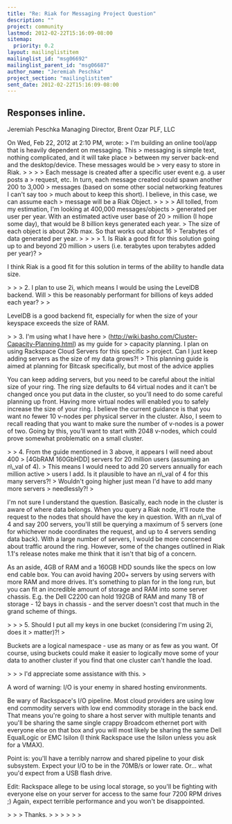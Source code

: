 ```yaml
---
title: "Re: Riak for Messaging Project Question"
description: ""
project: community
lastmod: 2012-02-22T15:16:09-08:00
sitemap:
  priority: 0.2
layout: mailinglistitem
mailinglist_id: "msg06692"
mailinglist_parent_id: "msg06687"
author_name: "Jeremiah Peschka"
project_section: "mailinglistitem"
sent_date: 2012-02-22T15:16:09-08:00
---
```



Responses inline.
---
Jeremiah Peschka
Managing Director, Brent Ozar PLF, LLC

On Wed, Feb 22, 2012 at 2:10 PM,  wrote:
&gt; I'm building an online tool/app that is heavily dependent on messaging. This
&gt; messaging is simple text, nothing complicated, and it will take place
&gt; between my server back-end and the desktop/device. These messages would be
&gt; very easy to store in Riak.
&gt;
&gt;
&gt;
&gt; Each message is created after a specific user event e.g. a user posts a
&gt; request, etc. In turn, each message created could spawn another 200 to 3,000
&gt; messages (based on some other social networking features I can't say too
&gt; much about to keep this short). I believe, in this case, we can assume each
&gt; message will be a Riak Object.
&gt;
&gt;
&gt;
&gt; All tolled, from my estimation, I'm looking at 400,000 messages/objects
&gt; generated per user per year. With an estimated active user base of 20
&gt; million (I hope some day), that would be 8 billion keys generated each year.
&gt; The size of each object is about 2Kb max. So that works out about 16
&gt; Terabytes of data generated per year.
&gt;
&gt;
&gt;
&gt; 1. Is Riak a good fit for this solution going up to and beyond 20 million
&gt; users (i.e. terabytes upon terabytes added per year)?
&gt;

I think Riak is a good fit for this solution in terms of the ability
to handle data size.

&gt;
&gt;
&gt; 2. I plan to use 2i, which means I would be using the LevelDB backend. Will
&gt; this be reasonably performant for billions of keys added each year?
&gt;
&gt;

LevelDB is a good backend fit, especially for when the size of your
keyspace exceeds the size of RAM.

&gt;
&gt; 3. I'm using what I have here
&gt; (http://wiki.basho.com/Cluster-Capacity-Planning.html) as my guide for
&gt; capacity planning. I plan on using Rackspace Cloud Servers for this specific
&gt; project. Can I just keep adding servers as the size of my data grows?!
&gt;
This planning guide is aimed at planning for Bitcask specifically, but
most of the advice applies

You can keep adding servers, but you need to be careful about the
initial size of your ring. The ring size defaults to 64 virtual nodes
and it can't be changed once you put data in the cluster, so you'll
need to do some careful planning up front. Having more virtual nodes
will enabled you to safely increase the size of your ring. I believe
the current guidance is that you want no fewer 10 v-nodes per physical
server in the cluster. Also, I seem to recall reading that you want to
make sure the number of v-nodes is a power of two. Going by this,
you'll want to start with 2048 v-nodes, which could prove somewhat
problematic on a small cluster.

&gt;
&gt; 4. From the guide mentioned in 3 above, it appears I will need about 400
&gt; [4GbRAM 160GbHDD] servers for 20 million users (assuming an n\\_val of 4).
&gt; This means I would need to add 20 servers annually for each million active
&gt; users I add. Is it plausible to have an n\\_val of 4 for this many servers?!
&gt; Wouldn't going higher just mean I'd have to add many more servers
&gt; needlessly?!
&gt;

I'm not sure I understand the question. Basically, each node in the
cluster is aware of where data belongs. When you query a Riak node,
it'll route the request to the nodes that should have the key in
question. With an n\\_val of 4 and say 200 servers, you'll still be
querying a maximum of 5 servers (one for whichever node coordinates
the request, and up to 4 servers sending data back). With a large
number of servers, I would be more concerned about traffic around the
ring. However, some of the changes outlined in Riak 1.1's release
notes make me think that it isn't that big of a concern.

As an aside, 4GB of RAM and a 160GB HDD sounds like the specs on low
end cable box. You can avoid having 200+ servers by using servers with
more RAM and more drives. It's something to plan for in the long run,
but you can fit an incredible amount of storage and RAM into some
server chassis. E.g. the Dell C2200 can hold 192GB of RAM and many TB
of storage - 12 bays in chassis - and the server doesn't cost that
much in the grand scheme of things.

&gt;
&gt;
&gt; 5. Should I put all my keys in one bucket (considering I'm using 2i, does it
&gt; matter)?!
&gt;

Buckets are a logical namespace - use as many or as few as you want.
Of course, using buckets could make it easier to logically move some
of your data to another cluster if you find that one cluster can't
handle the load.

&gt;
&gt;
&gt; I'd appreciate some assistance with this.
&gt;

A word of warning: I/O is your enemy in shared hosting environments.

Be wary of Rackspace's I/O pipeline. Most cloud providers are using
low end commodity servers with low end commodity storage in the back
end. That means you're going to share a host server with multiple
tenants and you'll be sharing the same single crappy Broadcom ethernet
port with everyone else on that box and you will most likely be
sharing the same Dell EqualLogic or EMC Isilon (I think Rackspace use
the Isilon unless you ask for a VMAX).

Point is: you'll have a terribly narrow and shared pipeline to your
disk subsystem. Expect your I/O to be in the 70MB/s or lower rate.
Or... what you'd expect from a USB flash drive.

Edit: Rackspace allege to be using local storage, so you'll be
fighting with everyone else on your server for access to the same four
7200 RPM drives ;) Again, expect terrible performance and you won't be
disappointed.

&gt;
&gt;
&gt; Thanks.
&gt;
&gt;
&gt;
&gt;
&gt;
&gt;
